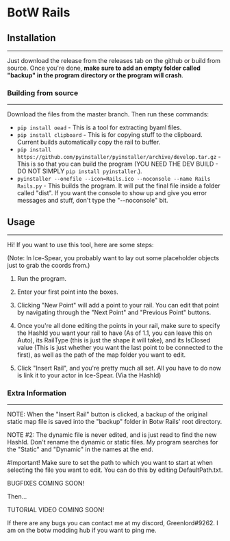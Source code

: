 # BotW Rails

## Installation
-------------

Just download the release from the releases tab on the github or build from source. Once you're done, **make sure to add an empty folder called "backup" in the program directory or the program will crash**.

### Building from source
--------------------
Download the files from the master branch. Then run these commands:
- ```pip install oead``` - This is a tool for extracting byaml files.
- ```pip install clipboard``` - This is for copying stuff to the clipboard. Current builds automatically copy the rail to buffer.
- ```pip install https://github.com/pyinstaller/pyinstaller/archive/develop.tar.gz``` - This is so that you can build the program (YOU NEED THE DEV BUILD - DO NOT SIMPLY ```pip install pyinstaller```.).
- ```pyinstaller --onefile --icon=Rails.ico --noconsole --name Rails Rails.py``` - This builds the program. It will put the final file inside a folder called "dist". If you want the console to show up and give you error messages and stuff, don't type the "--noconsole" bit.

## Usage
-------

Hi! If you want to use this tool, here are some steps:

(Note: In Ice-Spear, you probably want to lay out some placeholder objects just to grab the coords from.)

1. Run the program.

2. Enter your first point into the boxes. 

3. Clicking "New Point" will add a point to your rail. You can edit that point by navigating through the "Next Point" and "Previous Point" buttons.

4. Once you're all done editing the points in your rail, make sure to specify the HashId you want your rail to have (As of 1.1, you can leave this on Auto), 
its RailType (this is just the shape it will take), and its IsClosed value (This is just whether you want the last point to be connected to the first), 
as well as the path of the map folder you want to edit.

5. Click "Insert Rail", and you're pretty much all set. All you have to do now is link it to your actor in Ice-Spear. (Via the HashId)

### Extra Information
----------------------

NOTE: When the "Insert Rail" button is clicked, a backup of the original static map file is saved into the "backup" folder in Botw Rails' root directory.

NOTE #2: The dynamic file is never edited, and is just read to find the new HashId. Don't rename the dynamic or static files. My program searches for the "Static" and "Dynamic" in the names at the end.

#Important!
Make sure to set the path to which you want to start at when selecting the file you want to edit. You can do this by editing DefaultPath.txt.

BUGFIXES COMING SOON!

Then...

TUTORIAL VIDEO COMING SOON!


If there are any bugs you can contact me at my discord, Greenlord#9262. I am on the botw modding hub if you want to ping me.
